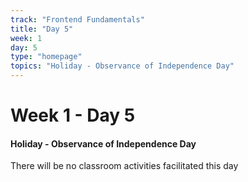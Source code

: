 ```yaml
---
track: "Frontend Fundamentals"
title: "Day 5"
week: 1
day: 5
type: "homepage"
topics: "Holiday - Observance of Independence Day" 
---
```



# Week 1 - Day 5

#### Holiday - Observance of Independence Day

There will be no classroom activities facilitated this day